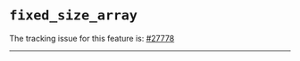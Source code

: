 # `fixed_size_array`

The tracking issue for this feature is: [#27778]

[#27778]: https://github.com/rust-lang/rust/issues/27778

------------------------
